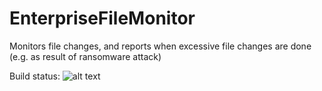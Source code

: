 # EnterpriseFileMonitor
Monitors file changes, and reports when excessive file changes are done (e.g. as result of ransomware attack)

Build status: 
![alt text](https://travis-ci.org/wolfc01/EnterpriseFileMonitor.svg?branch=master "Build status")



